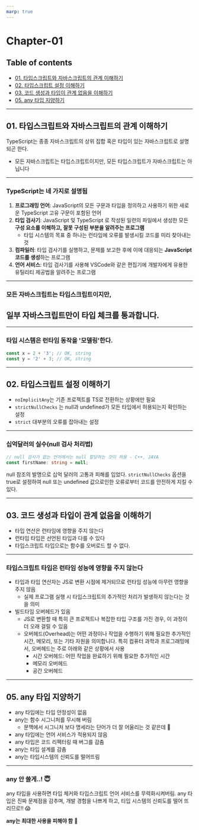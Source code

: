```yaml
---
marp: true
---
```


# Chapter-01

## Table of contents
- [01. 타입스크립트와 자바스크립트의 관계 이해하기](#01-타입스크립트와-자바스크립트의-관계-이해하기)
- [02. 타입스크립트 설정 이해하기](#02-타입스크립트-설정-이해하기)
- [03. 코드 생성과 타입이 관계 없음을 이해하기](#03-코드-생성과-타입이-관계-없음을-이해하기)
- [05. any 타입 지양하기](#05-any-타입-지양하기)

---

## 01. 타입스크립트와 자바스크립트의 관계 이해하기


TypeScript는 종종 자바스크립트의 상위 집합 혹은 타입이 있는 자바스크립트로 설명되곤 한다. 
- 모든 자바스크립트는 타입스크립트이지만, 모든 타입스크립트가 자바스크립트는 아닙니다

---

### TypeScript는 네 가지로 설명됨
1. **프로그래밍 언어**: JavaScript의 모든 구문과 타입을 정의하고 사용하기 위한 새로운 TypeScript 고유 구문이 포함된 언어
1. **타입 검사기**: JavaScript 및 TypeScript 로 작성된 일련의 파일에서 생성한 모든 **구성 요소를 이해하고, 잘못 구성된 부분을 알려주는 프로그램**
    - 타입 시스템의 목표 중 하나는 런타임에 오류를 발생시킬 코드를 미리 찾아내는 것
1. **컴파일러**: 타입 검사기를 실행하고, 문제를 보고한 후에 이에 대응되는 **JavaScript 코드를 생성**하는 프로그램
1. **언어 서비스**: 타입 검사기를 사용해 VSCode와 같은 편집기에 개발자에게 유용한 유틸리티 제공법을 알려주는 프로그램


---

### 모든 자바스크립트는 타입스크립트이지만, 
## 일부 자바스크립트만이 타입 체크를 통과합니다.

---

### 타입 시스템은 런타임 동작을 '모델링'한다.

```ts
const x = 2 + '3'; // OK, string
const y = '2' + 3; // OK, string
```

---

## 02. 타입스크립트 설정 이해하기

- `noImplicitAny`는 기존 프로젝트를 TS로 전환하는 상황에만 필요
- `strictNullChecks` 는 null과 undefined가 모든 타입에서 허용되는지 확인하는 설정
- `strict` 대부분의 오류를 잡아내는 설정

---

### 십억달러의 실수(null 검사 처리법)

```ts
// null 검사가 없는 언어에서는 null 할당하는 것이 허용 - C++, JAVA
const firstName: string = null;
```

null 참조의 발명으로 십억 달러의 고통과 피해를 입었다.
`strictNullChecks` 옵션을 true로 설정하여 null 또는 undefined 값으로인한 오류로부터 코드를 안전하게 지킬 수 있다.


---

## 03. 코드 생성과 타입이 관계 없음을 이해하기

- 타입 연산은 런타임에 영향을 주지 않는다
- 런타임 타입은 선언된 타입과 다를 수 있다
- 타입스크립트 타입으로는 함수를 오버로드 할 수 없다.

---

### 타입스크립트 타입은 런타임 성능에 영향을 주지 않는다

- 타입과 타입 연산자는 JS로 변환 시점에 제거되므로 런타임 성능에 아무런 영향을 주지 않음
  - 실제 프로그램 실행 시 타입스크립트의 추가적인 처리가 발생하지 않는다는 것을 의미
- 빌드타임 오버헤드가 있음
  - JS로 변환할 때 특히 큰 프로젝트나 복잡한 타입 구조를 가진 경우, 이 과정이 더 오래 걸릴 수 있음
  - 오버헤드(Overhead)는 어떤 과정이나 작업을 수행하기 위해 필요한 추가적인 시간, 메모리, 또는 기타 자원을 의미합니다. 특히 컴퓨터 과학과 프로그래밍에서, 오버헤드는 주로 아래와 같은 상황에서 사용
    - 시간 오버헤드: 어떤 작업을 완료하기 위해 필요한 추가적인 시간
    - 메모리 오버헤드
    - 공간 오버헤드
  


---

## 05. any 타입 지양하기

- any 타입에는 타입 안정성이 없음
- any는 함수 시그니처를 무시해 버림
  - 문맥에서 시그니처 보다 명세라는 단어가 더 잘 어울리는 것 같은데 🤔
- any 타입에는 언어 서비스가 적용되지 않음
- any 타입은 코드 리팩터링 때 버그를 감춤
- any는 타입 설계를 감춤
- any는 타입시스템의 신뢰도를 떨어뜨림

---

### any 안 쓸게..! 😇

any 타입을 사용하면 타입 체커와 타입스크립트 언어 서비스를 무력화시켜버림.
any 타입은 진짜 문제점을 감추며, 개발 경험을 나쁘게 하고, 티입 시스템의 신뢰도를 떨어 뜨리므로!! 😱

**any는 최대한 사용을 피해야 함** 🙏 

